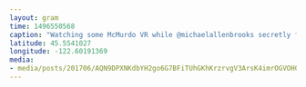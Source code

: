 ```yaml
---
layout: gram
time: 1496550568
caption: "Watching some McMurdo VR while @michaelallenbrooks secretly filmed me."
latitude: 45.5541027
longitude: -122.60191369
media:
- media/posts/201706/AQN9DPXNKdbYH2go6G7BFiTUhGKhKrzrvgV3ArsK4imrOGVOH0XsIvr5G1izeqZrkuEbQEQZNv6Y7hBSKFDOdfy6sys6j3ozlNSp0o0_17882399728032406.mp4
---
```

